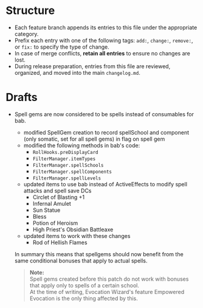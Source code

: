 # Structure
- Each feature branch appends its entries to this file under the appropriate category.
- Prefix each entry with one of the following tags: `add:`, `change:`, `remove:`, or `fix:` to specify the type of change.
- In case of merge conflicts, **retain all entries** to ensure no changes are lost.
- During release preparation, entries from this file are reviewed, organized, and moved into the main `changelog.md`.
# Drafts
- Spell gems are now considered to be spells instead of consumables for bab.
    - modified SpellGem creation to record spellSchool and component (only somatic, set for all spell gems) in flag on spell gem
    - modified the following methods in bab's code:
        - `RollHooks.preDisplayCard`
        - `FilterManager.itemTypes`
        - `FilterManager.spellSchools`
        - `FilterManager.spellComponents`
        - `FilterManager.spellLevels`
    - updated items to use bab instead of ActiveEffects to modify spell attacks and spell save DCs
        - Circlet of Blasting +1
        - Infernal Amulet
        - Sun Statue
        - Bless
        - Potion of Heroism
        - High Priest's Obsidian Battleaxe
    - updated items to work with these changes
        - Rod of Hellish Flames
    
    In summary this means that spellgems should now benefit from the same conditional bonuses that apply to actual spells.

    > **Note:**  
    > Spell gems created before this patch do not work with bonuses that apply only to spells of a certain school.   
    > At the time of writing, Evocation Wizard's feature Empowered Evocation is the only thing affected by this.